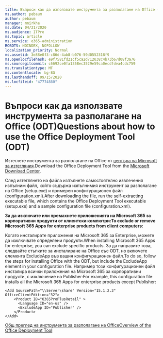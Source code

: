 ```yaml
---
title: Въпроси как да използвате инструмента за разполагане на Office (ODT)
ms.author: pebaum
author: pebaum
manager: mnirkhe
ms.date: 04/21/2020
ms.audience: ITPro
ms.topic: article
ms.service: o365-administration
ROBOTS: NOINDEX, NOFOLLOW
localization_priority: Normal
ms.assetid: 3e88e0f3-c86d-4ab8-b076-59d0552318f9
ms.openlocfilehash: e9f7581fd21cf5ca2d712038c4b73b67d08f3a76
ms.sourcegitcommit: c6692ce0fa1358ec3529e59ca0ecdfdea4cdc759
ms.translationtype: MT
ms.contentlocale: bg-BG
ms.lasthandoff: 09/15/2020
ms.locfileid: "47774880"
---
```

# <a name="questions-about-how-to-use-the-office-deployment-tool-odt"></a><span data-ttu-id="e0bf7-102">Въпроси как да използвате инструмента за разполагане на Office (ODT)</span><span class="sxs-lookup"><span data-stu-id="e0bf7-102">Questions about how to use the Office Deployment Tool (ODT)</span></span>

<span data-ttu-id="e0bf7-103">Изтеглете инструмента за разполагане на Office от [центъра на Microsoft за изтегляния](https://go.microsoft.com/fwlink/p/?LinkID=626065).</span><span class="sxs-lookup"><span data-stu-id="e0bf7-103">Download the Office Deployment Tool from the [Microsoft Download Center](https://go.microsoft.com/fwlink/p/?LinkID=626065).</span></span>
  
<span data-ttu-id="e0bf7-104">След изтеглянето на файла изпълнете самостоятелно извлечения изпълним файл, който съдържа изпълнимия инструмент за разполагане на Office (setup.exe) и примерен конфигурационен файл (configuration.xml).</span><span class="sxs-lookup"><span data-stu-id="e0bf7-104">After downloading the file, run the self-extracting executable file, which contains the Office Deployment Tool executable (setup.exe) and a sample configuration file (configuration.xml).</span></span>
  
 <span data-ttu-id="e0bf7-105">**За да изключите или премахнете приложенията на Microsoft 365 за корпоративни продукти от клиентски компютри:**</span><span class="sxs-lookup"><span data-stu-id="e0bf7-105">**To exclude or remove Microsoft 365 Apps for enterprise products from client computers:**</span></span>
  
<span data-ttu-id="e0bf7-106">Когато инсталирате приложения на Microsoft 365 за Enterprise, можете да изключвате определени продукти.</span><span class="sxs-lookup"><span data-stu-id="e0bf7-106">When installing Microsoft 365 Apps for enterprise, you can exclude specific products.</span></span> <span data-ttu-id="e0bf7-107">За да направите това, следвайте стъпките за инсталиране на Office със ODT, но включете елемента ExcludeApp във вашия конфигурационен файл.</span><span class="sxs-lookup"><span data-stu-id="e0bf7-107">To do so, follow the steps for installing Office with the ODT, but include the ExcludeApp element in your configuration file.</span></span> <span data-ttu-id="e0bf7-108">Например този конфигурационен файл инсталира всички приложения на Microsoft 365 за корпоративни продукти, с изключение на Publisher:</span><span class="sxs-lookup"><span data-stu-id="e0bf7-108">For example, this configuration file installs all the Microsoft 365 Apps for enterprise products except Publisher:</span></span>
  
```
<Add SourcePath="\\Server\share" Version="15.1.2.3" OfficeClientEdition="32">
    <Product ID="O365ProPlusRetail" >
      <Language ID="en-us" />
      <ExcludeApp ID="Publisher" />
    </Product>
</Add>
```

[<span data-ttu-id="e0bf7-109">Общ преглед на инструмента за разполагане на Office</span><span class="sxs-lookup"><span data-stu-id="e0bf7-109">Overview of the Office Deployment Tool</span></span>](https://docs.microsoft.com/deployoffice/overview-office-deployment-tool)
  

